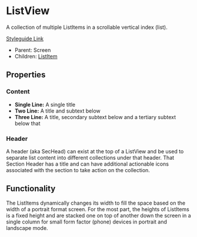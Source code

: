 # ListView

A collection of multiple ListItems in a scrollable vertical index (list).

[Styleguide Link](https://zpl.io/adKWyRp)

- Parent: Screen
- Children: [ListItem](https://github.com/able-app/docs/blob/08eb774e348952235f1f4eb0369879387a684280/controls/components/listitem/list-item.md)

## Properties

### Content

- **Single Line:** A single title
- **Two Line:** A title and subtext below
- **Three Line:** A title, secondary subtext below and a tertiary subtext below that

### Header

A header (aka SecHead) can exist at the top of a ListView and be used to separate list content into different collections under that header. That Section Header has a title and can have additional actionable icons associated with the section to take action on the collection.

## Functionality

The ListItems dynamically changes its width to fill the space based on the width of a portrait format screen. For the most part, the heights of ListItems is a fixed height and are stacked one on top of another down the screen in a single column for small form factor (phone) devices in portrait and landscape mode.

### 

